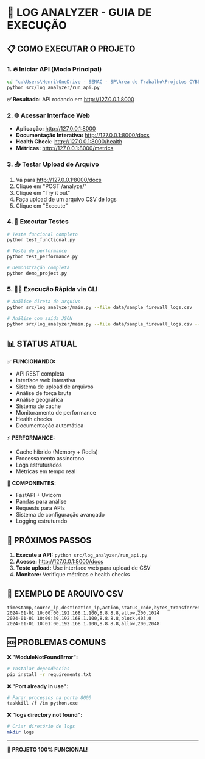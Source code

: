 # 🚀 LOG ANALYZER - GUIA DE EXECUÇÃO

## 📋 COMO EXECUTAR O PROJETO

### 1. 🔥 Iniciar API (Modo Principal)
```bash
cd "c:\Users\Henri\OneDrive - SENAC - SP\Área de Trabalho\Projetos CYBER\log-analyzer"
python src/log_analyzer/run_api.py
```

**✅ Resultado:** API rodando em http://127.0.0.1:8000

### 2. 🌐 Acessar Interface Web
- **Aplicação:** http://127.0.0.1:8000
- **Documentação Interativa:** http://127.0.0.1:8000/docs
- **Health Check:** http://127.0.0.1:8000/health
- **Métricas:** http://127.0.0.1:8000/metrics

### 3. 📤 Testar Upload de Arquivo
1. Vá para http://127.0.0.1:8000/docs
2. Clique em "POST /analyze/"
3. Clique em "Try it out"
4. Faça upload de um arquivo CSV de logs
5. Clique em "Execute"

### 4. 🧪 Executar Testes
```bash
# Teste funcional completo
python test_functional.py

# Teste de performance
python test_performance.py

# Demonstração completa
python demo_project.py
```

### 5. 🏃‍♂️ Execução Rápida via CLI
```bash
# Análise direta de arquivo
python src/log_analyzer/main.py --file data/sample_firewall_logs.csv

# Análise com saída JSON
python src/log_analyzer/main.py --file data/sample_firewall_logs.csv --output json
```

## 📊 STATUS ATUAL

✅ **FUNCIONANDO:**
- API REST completa
- Interface web interativa
- Sistema de upload de arquivos
- Análise de força bruta
- Análise geográfica
- Sistema de cache
- Monitoramento de performance
- Health checks
- Documentação automática

⚡ **PERFORMANCE:**
- Cache híbrido (Memory + Redis)
- Processamento assíncrono
- Logs estruturados
- Métricas em tempo real

🔧 **COMPONENTES:**
- FastAPI + Uvicorn
- Pandas para análise
- Requests para APIs
- Sistema de configuração avançado
- Logging estruturado

## 🎯 PRÓXIMOS PASSOS

1. **Execute a API:** `python src/log_analyzer/run_api.py`
2. **Acesse:** http://127.0.0.1:8000/docs
3. **Teste upload:** Use interface web para upload de CSV
4. **Monitore:** Verifique métricas e health checks

## 📝 EXEMPLO DE ARQUIVO CSV

```csv
timestamp,source_ip,destination_ip,action,status_code,bytes_transferred
2024-01-01 10:00:00,192.168.1.100,8.8.8.8,allow,200,1024
2024-01-01 10:00:30,192.168.1.100,8.8.8.8,block,403,0
2024-01-01 10:01:00,192.168.1.100,8.8.8.8,allow,200,2048
```

## 🆘 PROBLEMAS COMUNS

**❌ "ModuleNotFoundError":**
```bash
# Instalar dependências
pip install -r requirements.txt
```

**❌ "Port already in use":**
```bash
# Parar processos na porta 8000
taskkill /f /im python.exe
```

**❌ "logs directory not found":**
```bash
# Criar diretório de logs
mkdir logs
```

---
🎉 **PROJETO 100% FUNCIONAL!**